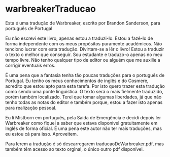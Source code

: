 # warbreakerTraducao

Esta é uma tradução de Warbreaker, escrito por Brandon Sanderson, para português de Portugal

Eu não escrevi este livro, apenas estou a traduzi-lo. Estou a fazê-lo de forma independente com os meus propósitos puramente académicos. Não tenciono lucrar com esta tradução. Divirtam-se a lêr o livro! Estou a traduzir o texto o melhor que conseguir. Sou estudante e traduzo-o apenas no meu tempo livre. Não tenho qualquer tipo de editor ou alguém que me auxilie a corrigir eventuais erros.

É uma pena que a fantasia tenha tão poucas traduções para o português de Portugal. Eu tenho os meus conhecimentos de inglês e do Cosmere, acredito que estou apto para esta tarefa. Por isto quero trazer esta tradução como sendo uma ponte linguístíca. O texto será o mais fielmente traduzido, porém também localizado. Terei que tomar algumas liberdades, já que não tenho todas as notas do editor e também porque, estou a fazer isto apenas para realização pessoal.

Eu li Mistborn em português, pela Saída de Emergência e decidi depois ler Warbreaker como fiquei a saber que estava disponível gratuitamente em Inglês de forma oficial. É uma pena este autor não ter mais traduções, mas eu estou cá para isso. Aproveitem.


Para lerem a tradução é só descarregarem traducaoDeWarbreaker.pdf, mas também têm acesso ao texto orginal, o único outro pdf disponível.
